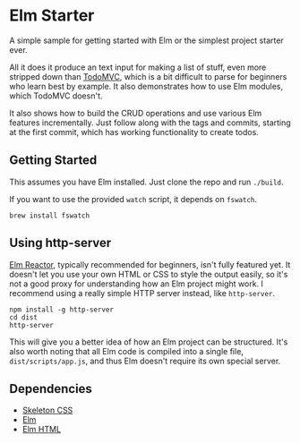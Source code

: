 # Elm Starter

A simple sample for getting started with Elm or the simplest project starter ever.

All it does it produce an text input for making a list of stuff, even more stripped down than [TodoMVC](https://github.com/evancz/elm-todomvc), which is a bit difficult to parse for beginners who learn best by example. It also demonstrates how to use Elm modules, which TodoMVC doesn't.

It also shows how to build the CRUD operations and use various Elm features incrementally. Just follow along with the tags and commits, starting at the first commit, which has working functionality to create todos.

## Getting Started

This assumes you have Elm installed. Just clone the repo and run `./build`.

If you want to use the provided `watch` script, it depends on `fswatch`.

    brew install fswatch

## Using http-server

[Elm Reactor](https://github.com/elm-lang/elm-reactor), typically recommended for beginners, isn't fully featured yet. It doesn't let you use your own HTML or CSS to style the output easily, so it's not a good proxy for understanding how an Elm project might work. I recommend using a really simple HTTP server instead, like `http-server`.

    npm install -g http-server
    cd dist
    http-server

This will give you a better idea of how an Elm project can be structured. It's also worth noting that all Elm code is compiled into a single file, `dist/scripts/app.js`, and thus Elm doesn't require its own special server.

## Dependencies

- [Skeleton CSS](https://getskeletcom.com)
- [Elm](http://elm-lang.org/)
- [Elm HTML](http://package.elm-lang.org/packages/elm-lang/html/latest)

